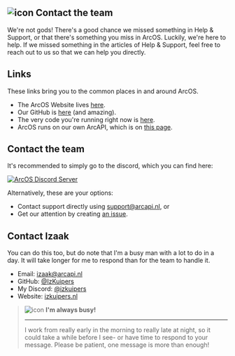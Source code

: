 <h2 class="image-header">
  <img src="#WaveIcon" alt="icon"/>
  <span>Contact the team</span>
</h2>

We're not gods! There's a good chance we missed something in Help & Support, or that there's something you miss in ArcOS. Luckily, we're here to help. If we missed something in the articles of Help & Support, feel free to reach out to us so that we can help you directly.

## Links

These links bring you to the common places in and around ArcOS.

- The ArcOS Website lives [here](https://izk-arcos.nl).
- Our GitHub is [here](https://github.com/IzK-ArcOS) (and amazing).
- The very code you're running right now is [here](https://github.com/IzK-ArcOS/v6).
- ArcOS runs on our own ArcAPI, which is on [this page](https://github.com/IzK-ArcOS/ArcOS-API-Rewritten).

## Contact the team

It's recommended to simply go to the discord, which you can find here:

[![ArcOS Discord Server](https://invidget.switchblade.xyz/S3fTadu88C)](https://discord.gg/S3fTadu88C)

Alternatively, these are your options:

- Contact support directly using [support@arcapi.nl](mailto:support@arcapi.nl), or
- Get our attention by creating [an issue](https://github.com/IzK-ArcOS/v6/issues).

## Contact Izaak

You can do this too, but do note that I'm a busy man with a lot to do in a day. It will take longer for me to respond than for the team to handle it.

- Email: [izaak@arcapi.nl](mailto:izaak@arcapi.nl)
- GitHub: [@IzKuipers](https://github.com/IzKuipers)
- My Discord: [@izkuipers](https://discord.com/users/656469722526908427)
- Website: [izkuipers.nl](https://izkuipers.nl/)

> ![icon](#WarningIcon) **I'm always busy!** <hr/>
> I work from really early in the morning to really late at night, so it could take a while before I see- or have time to respond to your message. Please be patient, one message is more than enough!
